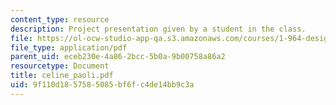 ```yaml
---
content_type: resource
description: Project presentation given by a student in the class.
file: https://ol-ocw-studio-app-qa.s3.amazonaws.com/courses/1-964-design-for-sustainability-fall-2006/9f110d1857585085bf6fc4de14bb9c3a_celine_paoli.pdf
file_type: application/pdf
parent_uid: eceb230e-4a86-2bcc-5b0a-9b00758a86a2
resourcetype: Document
title: celine_paoli.pdf
uid: 9f110d18-5758-5085-bf6f-c4de14bb9c3a
---
```

